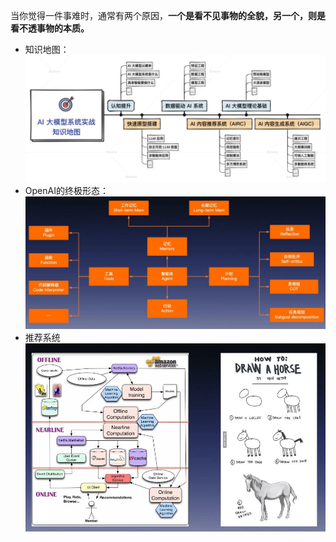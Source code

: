 当你觉得一件事难时，通常有两个原因，**一个是看不见事物的全貌，另一个，则是看不透事物的本质。**

- 知识地图：
![](attachments/20240309112155.jpg)
- OpenAI的终极形态：
![](attachments/20240309140712.jpg)
- 推荐系统
![](attachments/20240309145646.jpg)
